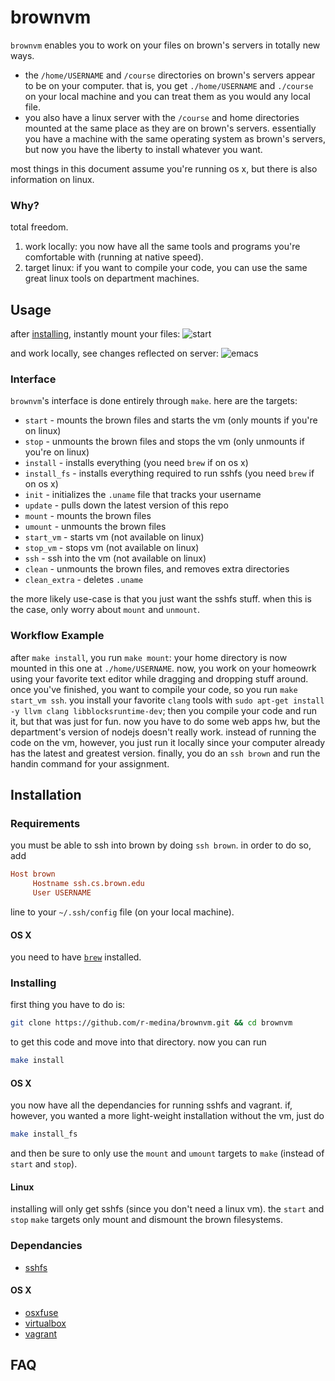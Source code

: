 # brownvm

`brownvm` enables you to work on your files on brown's servers in totally new ways.

- the `/home/USERNAME` and `/course` directories on brown's servers appear to be on your
  computer. that is, you get `./home/USERNAME` and `./course` on your local machine and
  you can treat them as you would any local file.
- you also have a linux server with the `/course` and home directories mounted at the same
  place as they are on brown's servers. essentially you have a machine with the same
  operating system as brown's servers, but now you have the liberty to install whatever
  you want.

most things in this document assume you're running os x, but there is also information on
linux.

### Why?

total freedom.

1. work locally: you now have all the same tools and programs you're comfortable with
   (running at native speed).
2. target linux: if you want to compile your code, you can use the same great linux tools
   on department machines.

## Usage

after [installing](#installation), instantly mount your files:
![start](http://i.imgur.com/gTtx5fN.png)

and work locally, see changes reflected on server:
![emacs](http://i.imgur.com/fDAqgVL.png)

### Interface

`brownvm`'s interface is done entirely through `make`. here are the targets:

- `start`       - mounts the brown files and starts the vm (only mounts if you're on linux)
- `stop`        - unmounts the brown files and stops the vm (only unmounts if you're on linux)
- `install`     - installs everything (you need `brew` if on os x)
- `install_fs`  - installs everything required to run sshfs (you need `brew` if on os x)
- `init`        - initializes the `.uname` file that tracks your username
- `update`      - pulls down the latest version of this repo
- `mount`       - mounts the brown files
- `umount`      - unmounts the brown files
- `start_vm`    - starts vm (not available on linux)
- `stop_vm`     - stops vm (not available on linux)
- `ssh`         - ssh into the vm (not available on linux)
- `clean`       - unmounts the brown files, and removes extra directories
- `clean_extra` - deletes `.uname`

the more likely use-case is that you just want the sshfs stuff. when this is the case,
only worry about `mount` and `unmount`.

### Workflow Example

after `make install`, you run `make mount`: your home directory is now mounted in this one
at `./home/USERNAME`. now, you work on your homeowrk using your favorite text editor while
dragging and dropping stuff around. once you've finished, you want to compile your code,
so you run `make start_vm ssh`. you install your favorite `clang` tools with `sudo apt-get
install -y llvm clang libblocksruntime-dev`; then you compile your code and run it, but
that was just for fun. now you have to do some web apps hw, but the department's version
of nodejs doesn't really work. instead of running the code on the vm, however, you just
run it locally since your computer already has the latest and greatest version. finally,
you do an `ssh brown` and run the handin command for your assignment.

## Installation

### Requirements

you must be able to ssh into brown by doing `ssh brown`. in order to do so, add

```ini
Host brown
     Hostname ssh.cs.brown.edu
     User USERNAME
```

line to your `~/.ssh/config` file (on your local machine).

#### OS X

you need to have [`brew`](http://brew.sh) installed.

### Installing

first thing you have to do is:

```sh
git clone https://github.com/r-medina/brownvm.git && cd brownvm
```

to get this code and move into that directory. now you can run

```sh
make install
```

#### OS X

you now have all the dependancies for running sshfs and vagrant. if, however, you wanted a
more light-weight installation without the vm, just do

```sh
make install_fs
```

and then be sure to only use the `mount` and `umount` targets to `make` (instead of
`start` and `stop`).

#### Linux

installing will only get sshfs (since you don't need a linux vm). the `start` and `stop`
`make` targets only mount and dismount the brown filesystems.


### Dependancies

- [sshfs](http://fuse.sourceforge.net/sshfs.html)

#### OS X

- [osxfuse](https://osxfuse.github.io/) 
- [virtualbox](https://www.virtualbox.org/)
- [vagrant](https://www.vagrantup.com/)

## FAQ
